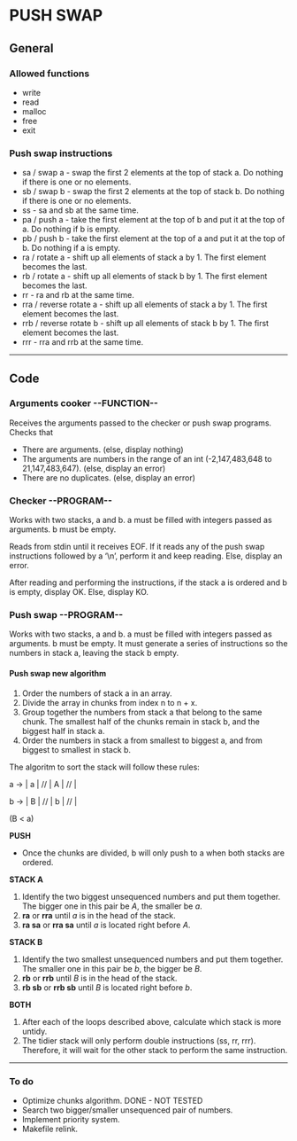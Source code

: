 PUSH SWAP
=========

General
-------

### Allowed functions

- write
- read
- malloc
- free
- exit


### Push swap instructions

- sa / swap a  -  swap the first 2 elements at the top of stack a. Do nothing if there is one or no elements.
- sb / swap b  -  swap the first 2 elements at the top of stack b. Do nothing if there is one or no elements.
- ss  -  sa and sb at the same time.
- pa / push a  -  take the first element at the top of b and put it at the top of a. Do nothing if b is empty.  
- pb / push b  -  take the first element at the top of a and put it at the top of b. Do nothing if a is empty.  
- ra / rotate a  -  shift up all elements of stack a by 1. The first element becomes the last.
- rb / rotate a  -  shift up all elements of stack b by 1. The first element becomes the last.  
- rr  -  ra and rb at the same time.  
- rra / reverse rotate a  - shift up all elements of stack a by 1. The first element becomes the last.
- rrb / reverse rotate b  - shift up all elements of stack b by 1. The first element becomes the last. 
- rrr  -  rra and rrb at the same time. 

---

Code
----

### Arguments cooker --FUNCTION--

Receives the arguments passed to the checker or push swap programs.
Checks that
- There are arguments. (else, display nothing)
- The arguments are numbers in the range of an int (-2,147,483,648 to 21,147,483,647). (else, display an error)
- There are no duplicates. (else, display an error)



### Checker --PROGRAM--

Works with two stacks, a and b. a must be filled with integers passed as arguments. b must be empty.

Reads from stdin until it receives EOF.
	If it reads any of the push swap instructions followed by a ‘\n’, perform it and keep reading.
	Else, display an error.

After reading and performing the instructions, if the stack a is ordered and b is empty, display OK. Else, display KO.



### Push swap --PROGRAM--


Works with two stacks, a and b. a must be filled with integers passed as arguments. b must be empty.
It must generate a series of instructions so the numbers in stack a, leaving the stack b empty.

#### **Push swap new algorithm**

1. Order the numbers of stack a in an array.
2. Divide the array in chunks from index n to n + x.
3. Group together the numbers from stack a that belong to the same chunk.
   The smallest half of the chunks remain in stack b, and the biggest half in stack a.
4. Order the numbers in stack a from smallest to biggest a, and from biggest to smallest in stack b.

The algoritm to sort the stack will follow these rules:

a -> | a | // | A | // |

b -> | B | // | b | // |

(B < a)

**PUSH**
- Once the chunks are divided, b will only push to a when both stacks are ordered.

**STACK A**
1. Identify the two biggest unsequenced numbers and put them together.
   The bigger one in this pair be *A*, the smaller be *a*.
2. **ra** or **rra** until *a* is in the head of the stack.
3. **ra sa** or **rra sa** until *a* is located right before *A*.

**STACK B**
1. Identify the two smallest unsequenced numbers and put them together.
   The smaller one in this pair be *b*, the bigger be *B*.
2. **rb** or **rrb** until *B* is in the head of the stack.
3. **rb sb** or **rrb sb** until *B* is located right before *b*.

**BOTH**
1. After each of the loops described above, calculate which stack is more untidy.
2. The tidier stack will only perform double instructions (ss, rr, rrr).
   Therefore, it will wait for the other stack to perform the same instruction.

---

### To do

- Optimize chunks algorithm. DONE - NOT TESTED
- Search two bigger/smaller unsequenced pair of numbers.
- Implement priority system.
- Makefile relink.
